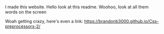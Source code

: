 I made this website. Hello look at this readme. Woohoo, look at all them words on the screen

Woah getting crazy, here's even a link: https://brandonb3000.github.io/Css-preprocessors-2/
